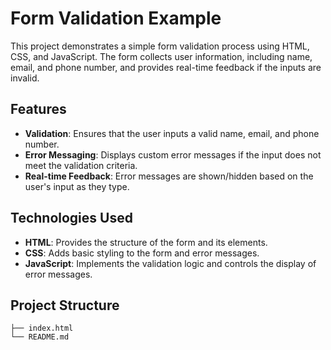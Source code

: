 # Form Validation Example

This project demonstrates a simple form validation process using HTML, CSS, and JavaScript. The form collects user information, including name, email, and phone number, and provides real-time feedback if the inputs are invalid.

## Features

- **Validation**: Ensures that the user inputs a valid name, email, and phone number.
- **Error Messaging**: Displays custom error messages if the input does not meet the validation criteria.
- **Real-time Feedback**: Error messages are shown/hidden based on the user's input as they type.

## Technologies Used

- **HTML**: Provides the structure of the form and its elements.
- **CSS**: Adds basic styling to the form and error messages.
- **JavaScript**: Implements the validation logic and controls the display of error messages.

## Project Structure

```plaintext
├── index.html
└── README.md
